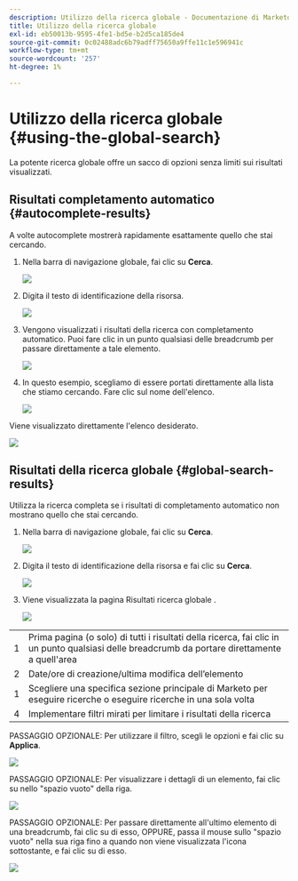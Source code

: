 ```yaml
---
description: Utilizzo della ricerca globale - Documentazione di Marketo - Documentazione del prodotto
title: Utilizzo della ricerca globale
exl-id: eb50013b-9595-4fe1-bd5e-b2d5ca185de4
source-git-commit: 0c02488adc6b79adff75650a9ffe11c1e596941c
workflow-type: tm+mt
source-wordcount: '257'
ht-degree: 1%

---
```


# Utilizzo della ricerca globale {#using-the-global-search}

La potente ricerca globale offre un sacco di opzioni senza limiti sui risultati visualizzati.

## Risultati completamento automatico {#autocomplete-results}

A volte autocomplete mostrerà rapidamente esattamente quello che stai cercando.

1. Nella barra di navigazione globale, fai clic su **Cerca**.

   ![](assets/using-the-global-search-1.png)

1. Digita il testo di identificazione della risorsa.

   ![](assets/using-the-global-search-2.png)

1. Vengono visualizzati i risultati della ricerca con completamento automatico. Puoi fare clic in un punto qualsiasi delle breadcrumb per passare direttamente a tale elemento.

   ![](assets/using-the-global-search-3.png)

1. In questo esempio, scegliamo di essere portati direttamente alla lista che stiamo cercando. Fare clic sul nome dell&#39;elenco.

   ![](assets/using-the-global-search-4.png)

Viene visualizzato direttamente l&#39;elenco desiderato.

![](assets/using-the-global-search-5.png)

## Risultati della ricerca globale {#global-search-results}

Utilizza la ricerca completa se i risultati di completamento automatico non mostrano quello che stai cercando.

1. Nella barra di navigazione globale, fai clic su **Cerca**.

   ![](assets/using-the-global-search-6.png)

1. Digita il testo di identificazione della risorsa e fai clic su **Cerca**.

   ![](assets/using-the-global-search-7.png)

1. Viene visualizzata la pagina Risultati ricerca globale .

   ![](assets/using-the-global-search-8.png)

<table> 
 <tbody>
  <tr>
   <td>1</td> 
   <td>Prima pagina (o solo) di tutti i risultati della ricerca, fai clic in un punto qualsiasi delle breadcrumb da portare direttamente a quell'area</td> 
  </tr>
  <tr>
   <td>2</td> 
   <td>Date/ore di creazione/ultima modifica dell’elemento</td> 
  </tr>
  <tr>
   <td>1</td> 
   <td>Scegliere una specifica sezione principale di Marketo per eseguire ricerche o eseguire ricerche in una sola volta</td> 
  </tr>
  <tr>
   <td>4</td> 
   <td>Implementare filtri mirati per limitare i risultati della ricerca</td> 
  </tr>
 </tbody>
</table>

PASSAGGIO OPZIONALE: Per utilizzare il filtro, scegli le opzioni e fai clic su **Applica**.

![](assets/using-the-global-search-9.png)

PASSAGGIO OPZIONALE: Per visualizzare i dettagli di un elemento, fai clic su nello &quot;spazio vuoto&quot; della riga.

![](assets/using-the-global-search-10.png)

PASSAGGIO OPZIONALE: Per passare direttamente all&#39;ultimo elemento di una breadcrumb, fai clic su di esso, OPPURE, passa il mouse sullo &quot;spazio vuoto&quot; nella sua riga fino a quando non viene visualizzata l&#39;icona sottostante, e fai clic su di esso.

![](assets/using-the-global-search-11.png)
